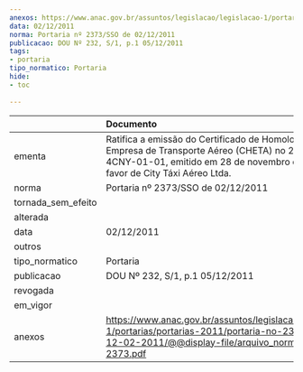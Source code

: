 ```yaml
---
anexos: https://www.anac.gov.br/assuntos/legislacao/legislacao-1/portarias/portarias-2011/portaria-no-2373-sso-de-12-02-2011/@@display-file/arquivo_norma/PA2011-2373.pdf
data: 02/12/2011
norma: Portaria nº 2373/SSO de 02/12/2011
publicacao: DOU Nº 232, S/1, p.1 05/12/2011
tags:
- portaria
tipo_normatico: Portaria
hide: 
- toc 
 
---
```


|                    | Documento                                                                                                                                                                           |
|:-------------------|:------------------------------------------------------------------------------------------------------------------------------------------------------------------------------------|
| ementa             | Ratifica a emissão do Certificado de Homologação de Empresa de Transporte Aéreo (CHETA) no 2009-01-4CNY-01-01, emitido em 28 de novembro de 2011, em favor de City Táxi Aéreo Ltda. |
| norma              | Portaria nº 2373/SSO de 02/12/2011                                                                                                                                                  |
| tornada_sem_efeito |                                                                                                                                                                                     |
| alterada           |                                                                                                                                                                                     |
| data               | 02/12/2011                                                                                                                                                                          |
| outros             |                                                                                                                                                                                     |
| tipo_normatico     | Portaria                                                                                                                                                                            |
| publicacao         | DOU Nº 232, S/1, p.1 05/12/2011                                                                                                                                                     |
| revogada           |                                                                                                                                                                                     |
| em_vigor           |                                                                                                                                                                                     |
| anexos             | https://www.anac.gov.br/assuntos/legislacao/legislacao-1/portarias/portarias-2011/portaria-no-2373-sso-de-12-02-2011/@@display-file/arquivo_norma/PA2011-2373.pdf                   |